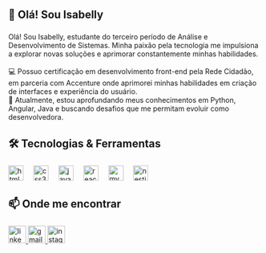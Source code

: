 <h2 align="left">🌟 Olá! Sou Isabelly</h2>

###

<p align="left">Olá! Sou Isabelly, estudante do terceiro período de Análise e Desenvolvimento de Sistemas. Minha paixão pela tecnologia me impulsiona a explorar novas soluções e aprimorar constantemente minhas habilidades.  <br>
  <br>💻 Possuo certificação em desenvolvimento front-end pela Rede Cidadão, em parceria com Accenture onde aprimorei minhas habilidades em criação de interfaces e experiência do usuário.  
  <br>🚀 Atualmente, estou aprofundando meus conhecimentos em Python, Angular, Java e buscando desafios que me permitam evoluir como desenvolvedora.</p>

###

<h2 align="left">🛠 Tecnologias & Ferramentas</h2>

###

<div align="left">
  <img src="https://cdn.jsdelivr.net/gh/devicons/devicon/icons/html5/html5-original.svg" height="30" alt="html5 logo"  />
  <img width="12" />
  <img src="https://cdn.jsdelivr.net/gh/devicons/devicon/icons/css3/css3-original.svg" height="30" alt="css3 logo"  />
  <img width="12" />
  <img src="https://cdn.jsdelivr.net/gh/devicons/devicon/icons/javascript/javascript-original.svg" height="30" alt="javascript logo"  />
  <img width="12" />
  <img src="https://cdn.jsdelivr.net/gh/devicons/devicon/icons/react/react-original.svg" height="30" alt="react logo"  />
  <img width="12" />
  <img src="https://cdn.jsdelivr.net/gh/devicons/devicon/icons/mysql/mysql-original.svg" height="30" alt="mysql logo"  />
  <img width="12" />
  <img src="https://cdn.jsdelivr.net/gh/devicons/devicon/icons/nestjs/nestjs-original.svg" height="30" alt="nestjs logo"  />
</div>

###

<h2 align="left">📫 Onde me encontrar</h2>

###

<div align="left">
  <a href="https://www.linkedin.com/in/isabelly-rem%C3%ADgio-44a168275?utm_source=share&utm_campaign=share_via&utm_content=profile&utm_medium=android_app" target="_blank">
    <img src="https://img.shields.io/static/v1?message=LinkedIn&logo=linkedin&label=&color=0077B5&logoColor=white&labelColor=&style=for-the-badge" height="35" alt="linkedin logo"  />
  </a>
  <a href="https://mail.google.com/mail/u/0/?tab=rm&ogbl#inbox" target="_blank">
    <img src="https://img.shields.io/static/v1?message=Gmail&logo=gmail&label=&color=D14836&logoColor=white&labelColor=&style=for-the-badge" height="35" alt="gmail logo"  />
  </a>
  <a href="belly_remigio" target="_blank">
    <img src="https://img.shields.io/static/v1?message=Instagram&logo=instagram&label=&color=E4405F&logoColor=white&labelColor=&style=for-the-badge" height="35" alt="instagram logo"  />
  </a>
</div>

###
